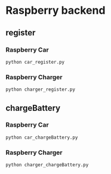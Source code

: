 # Raspberry backend

## register

### Raspberry Car
```
python car_register.py
```

### Raspberry Charger
```
python charger_register.py
```

## chargeBattery

### Raspberry Car
```
python car_chargeBattery.py
```

### Raspberry Charger
```
python charger_chargeBattery.py
```
